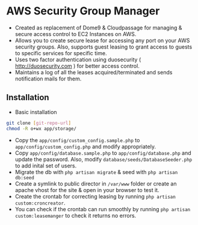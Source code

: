 AWS Security Group Manager
=========

* Created as replacement of Dome9 & Cloudpassage for managing & secure access control to EC2 Instances on AWS. 
* Allows you to create secure lease for accessing any port on your AWS security groups. Also, supports guest leasing to grant access to guests to specific services for specific time.
* Uses two factor authentication using duosecurity ( http://duosecurity.com ) for better access control.
* Maintains a log of all the leases acquired/terminated and sends notification mails for them.


Installation
--------------
* Basic installation
```sh
git clone [git-repo-url]
chmod -R o+wx app/storage/
```
* Copy the `app/config/custom_config.sample.php` to `app/config/custom_config.php` and modify appropriately. 
* Copy `app/config/database.sample.php` to `app/config/database.php` and update the password. Also, modify `database/seeds/DatabaseSeeder.php` to add inital set of users.
* Migrate the db with `php artisan migrate` &  seed with `php artisan db:seed`
* Create a symlink to public director in `/var/www` folder or create an apache vhost for the site & open in your browser to test it.
* Create the crontab for correcting leasing by running `php artisan custom:croncreator`. 
* You can check if the crontab can run smoothly by running `php artisan custom:leasemanger` to check it returns no errors.